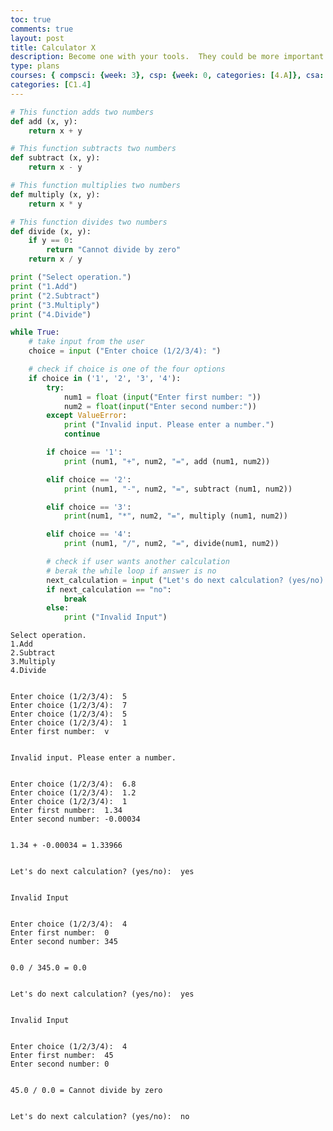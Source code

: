 ```yaml
---
toc: true
comments: true
layout: post
title: Calculator X
description: Become one with your tools.  They could be more important than code, code, coding.
type: plans
courses: { compsci: {week: 3}, csp: {week: 0, categories: [4.A]}, csa: {week: 0} }
categories: [C1.4]
---
```

```python
# This function adds two numbers 
def add (x, y):
    return x + y

# This function subtracts two numbers
def subtract (x, y):
    return x - y

# This function multiplies two numbers 
def multiply (x, y):
    return x * y

# This function divides two numbers 
def divide (x, y):
    if y == 0:
        return "Cannot divide by zero"
    return x / y

print ("Select operation.")
print ("1.Add")
print ("2.Subtract")
print ("3.Multiply")
print ("4.Divide")

while True:
    # take input from the user 
    choice = input ("Enter choice (1/2/3/4): ")

    # check if choice is one of the four options
    if choice in ('1', '2', '3', '4'):
        try:
            num1 = float (input("Enter first number: "))
            num2 = float(input("Enter second number:"))
        except ValueError:
            print ("Invalid input. Please enter a number.")
            continue 

        if choice == '1':
            print (num1, "+", num2, "=", add (num1, num2))

        elif choice == '2':
            print (num1, "-", num2, "=", subtract (num1, num2))

        elif choice == '3':
            print(num1, "*", num2, "=", multiply (num1, num2))

        elif choice == '4':
            print (num1, "/", num2, "=", divide(num1, num2))

        # check if user wants another calculation 
        # berak the while loop if answer is no 
        next_calculation = input ("Let's do next calculation? (yes/no): ")
        if next_calculation == "no":
            break
        else: 
            print ("Invalid Input")
```

    Select operation.
    1.Add
    2.Subtract
    3.Multiply
    4.Divide


    Enter choice (1/2/3/4):  5
    Enter choice (1/2/3/4):  7
    Enter choice (1/2/3/4):  5
    Enter choice (1/2/3/4):  1
    Enter first number:  v


    Invalid input. Please enter a number.


    Enter choice (1/2/3/4):  6.8
    Enter choice (1/2/3/4):  1.2
    Enter choice (1/2/3/4):  1
    Enter first number:  1.34
    Enter second number: -0.00034


    1.34 + -0.00034 = 1.33966


    Let's do next calculation? (yes/no):  yes


    Invalid Input


    Enter choice (1/2/3/4):  4
    Enter first number:  0
    Enter second number: 345


    0.0 / 345.0 = 0.0


    Let's do next calculation? (yes/no):  yes


    Invalid Input


    Enter choice (1/2/3/4):  4
    Enter first number:  45
    Enter second number: 0


    45.0 / 0.0 = Cannot divide by zero


    Let's do next calculation? (yes/no):  no



```python

```
